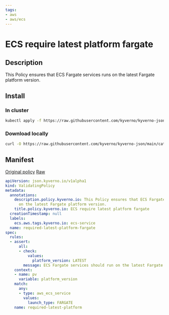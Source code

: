 ```yaml
---
tags:
- aws
- aws/ecs
---
```

# ECS require latest platform fargate

## Description

This Policy ensures that ECS Fargate services runs on the latest Fargate platform version.

## Install

### In cluster

```bash
kubectl apply -f https://raw.githubusercontent.com/kyverno/kyverno-json/main/catalog/ecs/ecs-service-required-latest-platform-fargate.yaml
```

### Download locally

```bash
curl -O https://raw.githubusercontent.com/kyverno/kyverno-json/main/catalog/ecs/ecs-service-required-latest-platform-fargate.yaml
```

## Manifest

[Original policy](https://github.com/kyverno/kyverno-json/blob/main/catalog/ecs/ecs-service-required-latest-platform-fargate.yaml)
[Raw](https://raw.githubusercontent.com/kyverno/kyverno-json/main/catalog/ecs/ecs-service-required-latest-platform-fargate.yaml)

```yaml
apiVersion: json.kyverno.io/v1alpha1
kind: ValidatingPolicy
metadata:
  annotations:
    description.policy.kyverno.io: This Policy ensures that ECS Fargate services runs
      on the latest Fargate platform version.
    title.policy.kyverno.io: ECS require latest platform fargate
  creationTimestamp: null
  labels:
    ecs.aws.tags.kyverno.io: ecs-service
  name: required-latest-platform-fargate
spec:
  rules:
  - assert:
      all:
      - check:
          values:
            platform_version: LATEST
        message: ECS Fargate services should run on the latest Fargate platform version
    context:
    - name: pv
      variable: platform_version
    match:
      any:
      - type: aws_ecs_service
        values:
          launch_type: FARGATE
    name: required-latest-platform
```
